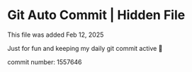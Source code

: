 # Git Auto Commit | Hidden File

This file was added Feb 12, 2025

Just for fun and keeping my daily git commit active 🤪

commit number: 1557646
